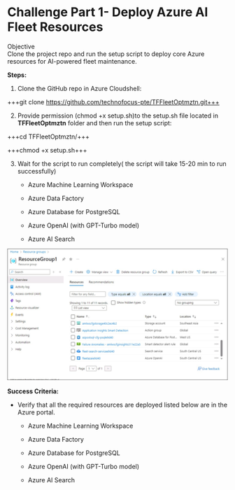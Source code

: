 # Challenge Part 1- Deploy Azure AI Fleet Resources

Objective  
Clone the project repo and run the setup script to deploy core Azure
resources for AI-powered fleet maintenance.

**Steps:**

1.  Clone the GitHub repo in Azure Cloudshell:

+++git clone https://github.com/technofocus-pte/TFFleetOptmztn.git+++

2.  Provide permission (chmod +x setup.sh)to the setup.sh file located
    in **TFFleetOptmztn**  folder and then run the setup script:

+++cd TFFleetOptmztn/+++

+++chmod +x setup.sh+++

3.  Wait for the script to run completely( the script will take 15-20
    min to run successfully)

    - Azure Machine Learning Workspace

    - Azure Data Factory

    - Azure Database for PostgreSQL

    - Azure OpenAI (with GPT-Turbo model)

    - Azure AI Search
      
![A screenshot of a chat AI-generated content may be incorrect.](./media/Ch1image1.jpg)

**Success Criteria:**

- Verify that all the required resources are deployed listed below are
  in the Azure portal.

  - Azure Machine Learning Workspace

  - Azure Data Factory

  - Azure Database for PostgreSQL

  - Azure OpenAI (with GPT-Turbo model)

  - Azure AI Search


